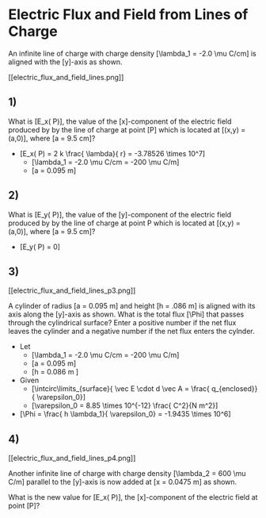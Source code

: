 # Electric Flux and Field from Lines of Charge

An infinite line of charge with charge density 
\[\lambda_1 = -2.0 \mu C/cm\] is aligned with 
the \[y\]-axis as shown.

[[electric_flux_and_field_lines.png]]

## 1)
What is \[E_x( P)\], the value of the \[x\]-component 
of the electric field produced by by the line of charge 
at point \[P\] which is located at \[(x,y) = (a,0)\], 
where \[a = 9.5 cm\]?

* \[E_x( P) = 2 k \frac{ \lambda}{ r} = -3.78526 \times 10^7\]
  * \[\lambda_1 = -2.0 \mu C/cm = -200 \mu C/m\]
  * \[a = 0.095 m\]

## 2)
What is \[E_y( P)\], the value of the \[y\]-component of the electric 
field produced by by the line of charge at point P which is located at 
\[(x,y) = (a,0)\], where \[a = 9.5 cm\]?

*  \[E_y( P) = 0\]

## 3)
[[electric_flux_and_field_lines_p3.png]]

A cylinder of radius \[a = 0.095 m\] and height \[h = .086 m\] is aligned 
with its axis along the \[y\]-axis as shown. What is the total flux 
\[\Phi\] that passes through the cylindrical surface? Enter a positive 
number if the net flux leaves the cylinder and a negative number 
if the net flux enters the cylnder.

* Let
  * \[\lambda_1 = -2.0 \mu C/cm = -200 \mu C/m\]
  * \[a = 0.095 m\]
  * \[h = 0.086 m \]
* Given 
  * \[\intcirc\limits_{surface}{ \vec E \cdot d \vec A = \frac{ q_{enclosed}}{ \varepsilon_0}\]
  * \[\varepsilon_0 = 8.85 \times 10^{-12} \frac{ C^2}{N m^2}\]
* \[\Phi = \frac{ h \lambda_1}{ \varepsilon_0} = -1.9435 \times 10^6\]

## 4)
[[electric_flux_and_field_lines_p4.png]]

Another infinite line of charge with charge density \[\lambda_2 = 600 \mu C/m\]
parallel to the \[y\]-axis is now added at \[x = 0.0475 m\] as shown.

What is the new value for \[E_x( P)\], the \[x\]-component of the electric 
field at point \[P\]?


